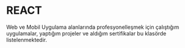# REACT
Web ve Mobil Uygulama alanlarında profesyonelleşmek için çalıştığım uygulamalar, yaptığım projeler ve aldığım sertifikalar bu klasörde listelenmektedir.
